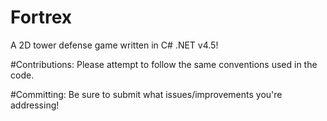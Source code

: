 # Fortrex
A 2D tower defense game written in C# .NET v4.5!

#Contributions:
Please attempt to follow the same conventions used in the code.

#Committing:
Be sure to submit what issues/improvements you're addressing!
